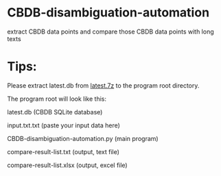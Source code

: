 # CBDB-disambiguation-automation
extract CBDB data points and compare those CBDB data points with long texts

# Tips:
Please extract latest.db from [latest.7z](https://github.com/cbdb-project/cbdb_sqlite/blob/master/latest.7z) to the program root directory.

The program root will look like this:

latest.db (CBDB SQLite database)

input.txt.txt (paste your input data here)

CBDB-disambiguation-automation.py (main program)

compare-result-list.txt (output, text file)

compare-result-list.xlsx (output, excel file)



